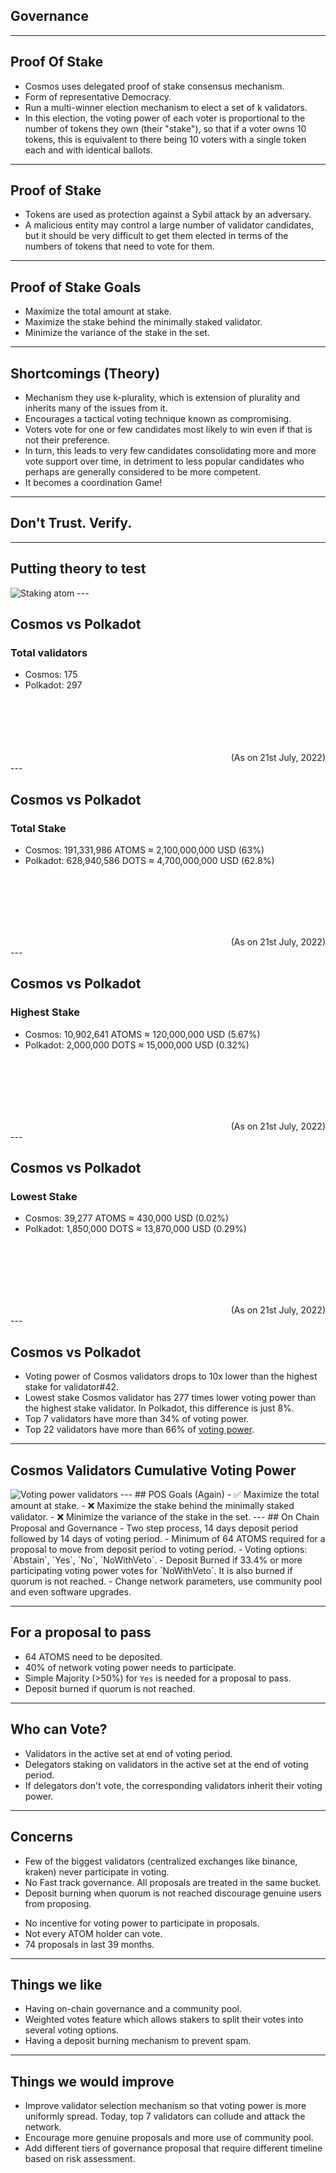 <!-- .slide: data-background-color="#8D3AED" -->

## Governance

---

## Proof Of Stake
- Cosmos uses delegated proof of stake consensus mechanism.
- Form of representative Democracy.
- Run a multi-winner election mechanism to elect a set of k validators.
- In this election, the voting power of each voter is proportional to the number of tokens they own (their "stake"), so that if a voter owns 10 tokens, this is equivalent to there being 10 voters with a single token each and with identical ballots.

---

## Proof of Stake
- Tokens are used as protection against a Sybil attack by an adversary.
- A malicious entity may control a large number of validator candidates, but it should be very difficult to get them elected in terms of the numbers of tokens that need to vote for them.
---

## Proof of Stake Goals
- Maximize the total amount at stake.
- Maximize the stake behind the minimally staked validator.
- Minimize the variance of the stake in the set.
---

## Shortcomings (Theory)
- Mechanism they use k-plurality, which is extension of plurality and inherits many of the issues from it.
- Encourages a tactical voting technique known as compromising.
- Voters vote for one or few candidates most likely to win even if that is not their preference. 
- In turn, this leads to very few candidates consolidating more and more vote support over time, in detriment to less popular candidates who perhaps are generally considered to be more competent.
- It becomes a coordination Game!
---

## Don't Trust. Verify.
---
## Putting theory to test
<img src="../../assets/img/3-Governance/atom-staking.png" alt="Staking atom">
---

## Cosmos vs Polkadot
### Total validators
- Cosmos: 175
- Polkadot: 297  
</br></br></br></br></br>
<div style="text-align: right"> (As on 21st July, 2022) </div>
---

## Cosmos vs Polkadot
### Total Stake
- Cosmos: 191,331,986 ATOMS ≈ 2,100,000,000 USD (63%)
- Polkadot: 628,940,586 DOTS ≈ 4,700,000,000 USD (62.8%)
  
</br></br></br></br></br>
<div style="text-align: right"> (As on 21st July, 2022) </div>
---

## Cosmos vs Polkadot
### Highest Stake
- Cosmos: 10,902,641 ATOMS ≈ 120,000,000 USD (5.67%)
- Polkadot: 2,000,000 DOTS ≈ 15,000,000 USD (0.32%)
    
</br></br></br></br></br>
<div style="text-align: right"> (As on 21st July, 2022) </div>
---

## Cosmos vs Polkadot
### Lowest Stake
- Cosmos: 39,277 ATOMS ≈ 430,000 USD (0.02%)
- Polkadot: 1,850,000 DOTS ≈ 13,870,000 USD (0.29%)
  
</br></br></br></br></br>
<div style="text-align: right"> (As on 21st July, 2022) </div>
---


## Cosmos vs Polkadot
- Voting power of Cosmos validators drops to 10x lower than the highest stake for validator#42.
- Lowest stake Cosmos validator has 277 times lower voting power than the highest stake validator. In Polkadot, this difference is just 8%.
- Top 7 validators have more than 34% of voting power.
- Top 22 validators have more than 66% of [voting power](https://www.mintscan.io/cosmos/validators).

---

## Cosmos Validators Cumulative Voting Power
<img src="../../assets/img/3-Governance/validator-voting-power.png" alt="Voting power validators">
---
## POS Goals (Again)
- ✅ Maximize the total amount at stake. <!-- 63% of ATOM tokens are staked -->
- ❌ Maximize the stake behind the minimally staked validator.
- ❌ Minimize the variance of the stake in the set.
---
## On Chain Proposal and Governance
- Two step process, 14 days deposit period followed by 14 days of voting period.
- Minimum of 64 ATOMS required for a proposal to move from deposit period to voting period. <!-- down from 512 ATOMS-->
- Voting options: `Abstain`, `Yes`, `No`, `NoWithVeto`.
- Deposit Burned if 33.4% or more participating voting power votes for `NoWithVeto`. It is also burned if quorum is not reached.
- Change network parameters, use community pool and even software upgrades. <!-- through splitting the upgrade into signal and switch-->

---

## For a proposal to pass
- 64 ATOMS need to be deposited.
- 40% of network voting power needs to participate.
- Simple Majority (>50%) for `Yes` is needed for a proposal to pass.
- Deposit burned if quorum is not reached.

---

## Who can Vote?
- Validators in the active set at end of voting period.
- Delegators staking on validators in the active set at the end of voting period.
- If delegators don't vote, the corresponding validators inherit their voting power.
---
## Concerns
- Few of the biggest validators (centralized exchanges like binance, kraken) never participate in voting.
- No Fast track governance. All proposals are treated in the same bucket.
- Deposit burning when quorum is not reached discourage genuine users from proposing. 
<!-- https://hub.cosmos.network/main/governance/process.html -->
- No incentive for voting power to participate in proposals.
- Not every ATOM holder can vote.
- 74 proposals in last 39 months.
---

## Things we like
- Having on-chain governance and a community pool.
- Weighted votes feature which allows stakers to split their votes into several voting options.
- Having a deposit burning mechanism to prevent spam.

---
## Things we would improve
- Improve validator selection mechanism so that voting power is more uniformly spread. Today, top 7 validators can collude and attack the network.
- Encourage more genuine proposals and more use of community pool.
- Add different tiers of governance proposal that require different timeline based on risk assessment.

